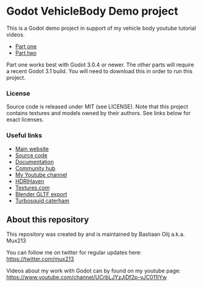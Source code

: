 # Godot VehicleBody Demo project

This is a Godot demo project in support of my vehicle body youtube tutorial videos.
- [Part one](https://youtu.be/B5vE-nNszxA)
- [Part two](https://youtu.be/Yvy8vQ-5O_w)

Part one works best with Godot 3.0.4 or newer. The other parts will require a recent Godot 3.1 build.
You will need to download this in order to run this project.

### License

Source code is released under MIT (see LICENSE).
Note that this project contains textures and models owned by their authors.
See links below for exact licenses.

### Useful links

 - [Main website](https://godotengine.org)
 - [Source code](https://github.com/godotengine/godot)
 - [Documentation](http://docs.godotengine.org)
 - [Community hub](https://godotengine.org/community)
 - [My Youtube channel](https://www.youtube.com/channel/UCrbLJYzJjDf2p-vJC011lYw)
 - [HDRIHaven](https://hdrihaven.com/)
 - [Textures.com](https://www.textures.com/)
 - [Blender GLTF export](https://github.com/KhronosGroup/glTF-Blender-Exporter)
 - [Turbosquid caterham](https://www.turbosquid.com/3d-models/free-max-mode-caterham-sports-car/733021)

About this repository
---------------------
This repository was created by and is maintained by Bastiaan Olij a.k.a. Mux213

You can follow me on twitter for regular updates here:
https://twitter.com/mux213

Videos about my work with Godot can by found on my youtube page:
https://www.youtube.com/channel/UCrbLJYzJjDf2p-vJC011lYw
